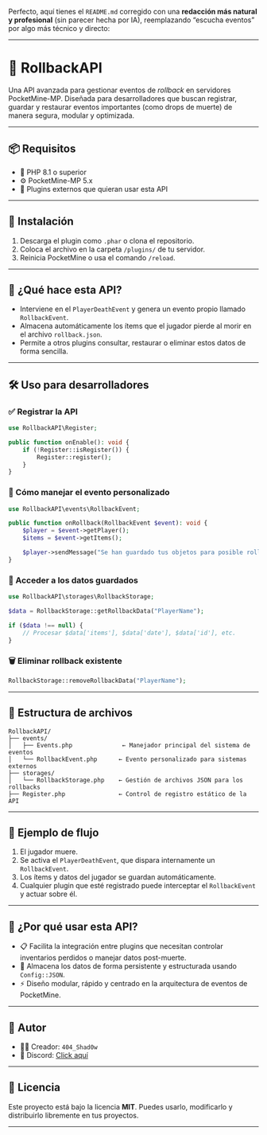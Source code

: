 Perfecto, aquí tienes el `README.md` corregido con una **redacción más natural y profesional** (sin parecer hecha por IA), reemplazando “escucha eventos” por algo más técnico y directo:

---

# 🔄 RollbackAPI

Una API avanzada para gestionar eventos de *rollback* en servidores PocketMine-MP. Diseñada para desarrolladores que buscan registrar, guardar y restaurar eventos importantes (como drops de muerte) de manera segura, modular y optimizada.

---

## 📦 Requisitos

- 🧠 PHP 8.1 o superior  
- ⚙️ PocketMine-MP 5.x  
- 🧩 Plugins externos que quieran usar esta API  

---

## 🚀 Instalación

1. Descarga el plugin como `.phar` o clona el repositorio.
2. Coloca el archivo en la carpeta `/plugins/` de tu servidor.
3. Reinicia PocketMine o usa el comando `/reload`.

---

## 🧠 ¿Qué hace esta API?

- Interviene en el `PlayerDeathEvent` y genera un evento propio llamado `RollbackEvent`.
- Almacena automáticamente los ítems que el jugador pierde al morir en el archivo `rollback.json`.
- Permite a otros plugins consultar, restaurar o eliminar estos datos de forma sencilla.

---

## 🛠️ Uso para desarrolladores

### ✅ Registrar la API

```php
use RollbackAPI\Register;

public function onEnable(): void {
    if (!Register::isRegister()) {
        Register::register();
    }
}
```

### 🔁 Cómo manejar el evento personalizado

```php
use RollbackAPI\events\RollbackEvent;

public function onRollback(RollbackEvent $event): void {
    $player = $event->getPlayer();
    $items = $event->getItems();

    $player->sendMessage("Se han guardado tus objetos para posible rollback.");
}
```

### 💾 Acceder a los datos guardados

```php
use RollbackAPI\storages\RollbackStorage;

$data = RollbackStorage::getRollbackData("PlayerName");

if ($data !== null) {
    // Procesar $data['items'], $data['date'], $data['id'], etc.
}
```

### 🗑️ Eliminar rollback existente

```php
RollbackStorage::removeRollbackData("PlayerName");
```

---

## 📂 Estructura de archivos

```
RollbackAPI/
├── events/
│   ├── Events.php              ← Manejador principal del sistema de eventos
│   └── RollbackEvent.php      ← Evento personalizado para sistemas externos
├── storages/
│   └── RollbackStorage.php    ← Gestión de archivos JSON para los rollbacks
├── Register.php               ← Control de registro estático de la API
```

---

## 📌 Ejemplo de flujo

1. El jugador muere.
2. Se activa el `PlayerDeathEvent`, que dispara internamente un `RollbackEvent`.
3. Los ítems y datos del jugador se guardan automáticamente.
4. Cualquier plugin que esté registrado puede interceptar el `RollbackEvent` y actuar sobre él.

---

## 🧪 ¿Por qué usar esta API?

* 📋 Facilita la integración entre plugins que necesitan controlar inventarios perdidos o manejar datos post-muerte.
* 📁 Almacena los datos de forma persistente y estructurada usando `Config::JSON`.
* ⚡ Diseño modular, rápido y centrado en la arquitectura de eventos de PocketMine.

---

## 👤 Autor

* 👨‍💻 Creador: `404_Shad0w`
* 💬 Discord: [Click aquí](https://discord.com/users/1177436591761932328)

---

## 📝 Licencia

Este proyecto está bajo la licencia **MIT**. Puedes usarlo, modificarlo y distribuirlo libremente en tus proyectos.

---
